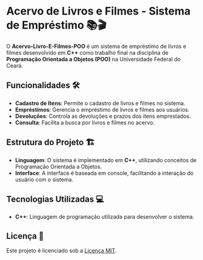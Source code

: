 # Acervo de Livros e Filmes - Sistema de Empréstimo 📚🎬

O **Acervo-Livro-E-Filmes-POO** é um sistema de empréstimo de livros e filmes desenvolvido em **C++** como trabalho final na disciplina de **Programação Orientada a Objetos (POO)** na Universidade Federal do Ceará.

## Funcionalidades 🛠️

- **Cadastro de Itens**: Permite o cadastro de livros e filmes no sistema.
- **Empréstimos**: Gerencia o empréstimo de livros e filmes aos usuários.
- **Devoluções**: Controla as devoluções e prazos dos itens emprestados.
- **Consulta**: Facilita a busca por livros e filmes no acervo.

## Estrutura do Projeto 🏗️

- **Linguagem**: O sistema é implementado em **C++**, utilizando conceitos de Programação Orientada a Objetos.
- **Interface**: A interface é baseada em console, facilitando a interação do usuário com o sistema.

## Tecnologias Utilizadas 💻

- **C++**: Linguagem de programação utilizada para desenvolver o sistema.

## Licença 📄

Este projeto é licenciado sob a [Licença MIT](LICENSE).

